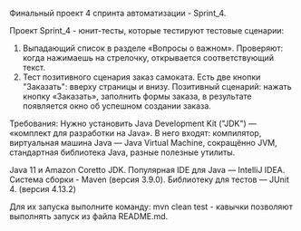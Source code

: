 Финальный проект 4 спринта автоматизации - Sprint_4.

Проект Sprint_4 - юнит-тесты, которые тестируют тестовые сценарии:
1. Выпадающий список в разделе «Вопросы о важном». Проверяют: когда нажимаешь на стрелочку, открывается соответствующий текст.
2. Тест позитивного сценария заказ самоката. Есть две кнопки "Заказать": вверху страницы и внизу. 
Позитивный сценарий: нажать кнопку «Заказать», заполнить формы заказа, в результате появляется окно об успешном создании заказа.

Требования:
Нужно установить Java Development Kit ("JDK") — «комплект для разработки на Java».
В него входят: компилятор, виртуальная машина Java — Java Virtual Machine, сокращённо JVM, стандартная библиотека Java, разные полезные утилиты.

Java 11 и Amazon Coretto JDK.
Популярная IDE для Java — IntelliJ IDEA.
Cистема сборки - Maven (версия 3.9.0).
Библиотеку для тестов — JUnit 4. (версия 4.13.2) 

Для их запуска выполните команду:
mvn clean test - кавычки позволяют выполнять запуск из файла README.md.